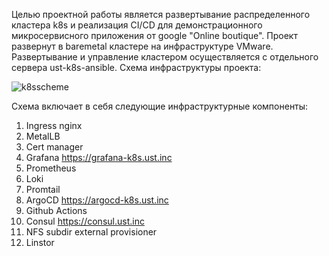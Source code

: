 Целью проектной работы является развертывание распределенного кластера k8s и реализация CI/CD для демонстрационного микросервисного приложения от google "Online boutique". Проект развернут в baremetal кластере на инфраструктуре VMware. Развертывание и управление кластером осуществляется с отдельного сервера ust-k8s-ansible.
 Схема инфраструктуры проекта:

![k8sscheme](https://github.com/user-attachments/assets/4e9ed9ee-75e1-47d8-b852-7c604013c5f8)


 Схема включает в себя следующие инфраструктурные компоненты:
 
 1. Ingress nginx
 2. MetalLB
 3. Cert manager
 4. Grafana https://grafana-k8s.ust.inc
 5. Prometheus
 6. Loki
 7. Promtail
 8. ArgoCD https://argocd-k8s.ust.inc
 9. Github Actions
 10. Consul https://consul.ust.inc
 11. NFS subdir external provisioner
 12. Linstor

